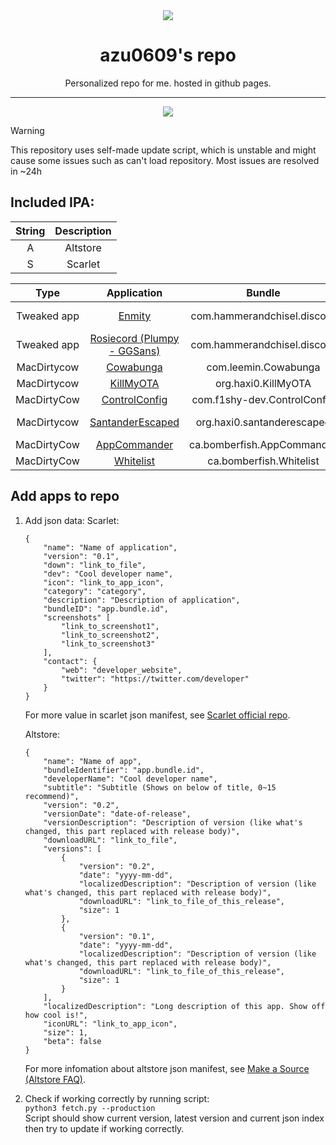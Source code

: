 <div align="center">
    <img src="https://azu0609.github.io/repo/repo.logo.png">
    <h1>azu0609's repo</h1>
    <p>Personalized repo for me. hosted in github pages.</p>
    <hr />
    <a href="https://azu0609.github.io/repo/url_handler.html">
        <img src="https://img.shields.io/badge/Altstore-Altstore.svg?label=Add%20To&logo=&style=for-the-badge&color=1B8085">
    </a>
</div>


> [!WARNING]
> This repository uses self-made update script, which is unstable and might cause some issues such as can't load repository.
> Most issues are resolved in ~24h

## Included IPA:

| String | Description |
|:------:|:-----------:|
| A | Altstore |
| S | Scarlet |

| Type | Application | Bundle | Base | Version | Author | Working? | Availability |
|:----:|:----------:|:------:|:------------:|:-------:|:------:|:------:|:------:|
| Tweaked app | [Enmity](https://enmity.app) | com.hammerandchisel.discord | 202.0 | v2.2.6.2024-10-23 | [enmity-mod](https://github.com/enmity-mod) | Yes(any) | A |
| Tweaked app | [Rosiecord (Plumpy - GGSans)](https://github.com/acquitelol/rosiecord) | com.hammerandchisel.discord | v2.1.4 | 223 | [acquitelol](https://github.com/acquitelol) | Semi(S) | S |
| MacDirtycow | [Cowabunga](https://github.com/leminlimez/Cowabunga) | com.leemin.Cowabunga | N/A | 10.3.2 | [leminlimez](https://github.com/leminlimez) | Yes(any) | A/S |
| MacDirtycow | [KillMyOTA](https://github.com/haxi0/KillMyOTA) | org.haxi0.KillMyOTA | N/A | 1.1 | [haxi0](https://github.com/haxi0) | Yes(any) | A/S |
| MacDirtyCow | [ControlConfig](https://github.com/BomberFish/ControlConfig) | com.f1shy-dev.ControlConfig | N/A | 0.1.0-alpha | [BomberFish](https://github.com/BomberFish) | Yes(any) | A/S |
| MacDirtycow | [SantanderEscaped](https://github.com/haxi0/SantanderEscaped) | org.haxi0.santanderescaped | N/A | 0.4 | [SerenaKit](https://github.com/SerenaKit/Santander) / [haxi0](https://github.com/haxi0) | Yes(any) | A/S |
| MacDirtyCow | [AppCommander](https://github.com/BomberFish/AppCommander) | ca.bomberfish.AppCommander | N/A | 1.0.0 | [BomberFish](https://github.com/BomberFish) | Yes(any) | A/S |
| MacDirtyCow | [Whitelist](https://github.com/BomberFish/Whitelist) | ca.bomberfish.Whitelist | N/A | 1.1.0 | [BomberFish](https://github.com/BomberFish) | Yes(any) | A/S |

## Add apps to repo
1. Add json data:
    Scarlet:
    ```
    {
        "name": "Name of application",
        "version": "0.1",
        "down": "link_to_file",
        "dev": "Cool developer name",
        "icon": "link_to_app_icon",
        "category": "category",
        "description": "Description of application",
        "bundleID": "app.bundle.id",
        "screenshots" [
            "link_to_screenshot1",
            "link_to_screenshot2",
            "link_to_screenshot3"
        ],
        "contact": {
            "web": "developer_website",
            "twitter": "https://twitter.com/developer"
        }
    }
    ```
    For more value in scarlet json manifest, see [Scarlet official repo](https://usescarlet.com/scarlet.json).
    
    Altstore:
    ```
    {
        "name": "Name of app",
        "bundleIdentifier": "app.bundle.id",
        "developerName": "Cool developer name",
        "subtitle": "Subtitle (Shows on below of title, 0~15 recommend)",
        "version": "0.2",
        "versionDate": "date-of-release",
        "versionDescription": "Description of version (like what's changed, this part replaced with release body)",
        "downloadURL": "link_to_file",
        "versions": [
            {
                "version": "0.2",
                "date": "yyyy-mm-dd",
                "localizedDescription": "Description of version (like what's changed, this part replaced with release body)",
                "downloadURL": "link_to_file_of_this_release",
                "size": 1
            },
            {
                "version": "0.1",
                "date": "yyyy-mm-dd",
                "localizedDescription": "Description of version (like what's changed, this part replaced with release body)",
                "downloadURL": "link_to_file_of_this_release",
                "size": 1
            }
        ],
        "localizedDescription": "Long description of this app. Show off how cool is!",
        "iconURL": "link_to_app_icon",
        "size": 1,
        "beta": false
    }
    ```
    For more infomation about altstore json manifest, see [Make a Source (Altstore FAQ)](https://faq.altstore.io/sources/make-a-source).


2. Check if working correctly by running script:  
`python3 fetch.py --production`  
Script should show current version, latest version and current json index then try to update if working correctly.
